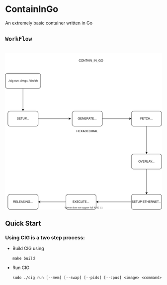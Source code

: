 # ContainInGo

An extremely basic container written in Go

## `WorkFlow`

<br>
<img src="./images/CONTAIN_IN_GO.drawio.svg">
<br>

## Quick Start

### Using CIG is a two step process:

- Build CIG using

  `make build`

- Run CIG

  `sudo ./cig run [--mem] [--swap] [--pids] [--cpus] <image> <command>`
